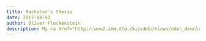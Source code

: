 ```yaml
---
title: Bachelor's thesis
date: 2017-06-01
author: Oliver Fleckenstein
description: My <a href="http://www2.imm.dtu.dk/pubdb/views/edoc_download.php/7096/pdf/imm7096.pdf">Bachelor's thesis</a> on Multi-Agent Systems, where a system was designed and developed for the <a href="https://multiagentcontest.org/2017/">2017 multi-agent contest</a>. The code for the system can be found <a href="https://github.com/OliverFlecke/Multiagent">here</a>.
---
```

<script>
  window.location = "http://www2.imm.dtu.dk/pubdb/views/edoc_download.php/7096/pdf/imm7096.pdf";
</script>